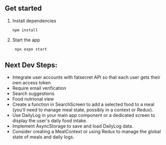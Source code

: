 ## Get started

1. Install dependencies

   ```bash
   npm install
   ```

2. Start the app

   ```bash
    npx expo start
   ```


## Next Dev Steps:

- Integrate user accounts with fatsecret API so that each user gets their own access token
- Require email verification
- Search suggestions
- Food nutrional view
- Create a function in SearchScreen to add a selected food to a meal (you'll need to manage meal state, possibly in a context or Redux).
- Use DailyLog in your main app component or a dedicated screen to display the user's daily food intake.
- Implement AsyncStorage to save and load DailyLog data.
- Consider creating a MealContext or using Redux to manage the global state of meals and daily logs.